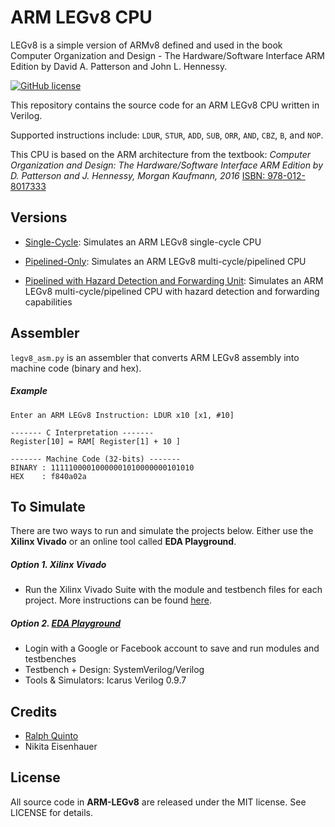 # ARM LEGv8 CPU

LEGv8 is a simple version of ARMv8 defined and used in the book Computer Organization and Design - The Hardware/Software Interface ARM Edition by David A. Patterson and John L. Hennessy.

[![GitHub license](https://img.shields.io/badge/license-MIT-blue.svg)](https://raw.githubusercontent.com/nextseto/ARM-LEGv8/master/LICENSE)

This repository contains the source code for an ARM LEGv8 CPU written in Verilog.

Supported instructions include: `LDUR`, `STUR`, `ADD`, `SUB`, `ORR`, `AND`, `CBZ`, `B`, and `NOP`.

This CPU is based on the ARM architecture from the textbook: *Computer Organization and Design: The Hardware/Software Interface ARM Edition by D. Patterson and J. Hennessy, Morgan Kaufmann, 2016* [ISBN: 978-012-8017333](https://www.amazon.com/Computer-Organization-Design-Interface-Architecture/dp/0128017333/ref=sr_1_1?ie=UTF8&qid=1483051663&sr=8-1&keywords=9780128017333)

## Versions

- [Single-Cycle](/Single-Cycle): Simulates an ARM LEGv8 single-cycle CPU

- [Pipelined-Only](/Pipelined-Only): Simulates an ARM LEGv8 multi-cycle/pipelined CPU

- [Pipelined with Hazard Detection and Forwarding Unit](/Pipeline-With-Hazard-And-Forwarding): Simulates an ARM LEGv8 multi-cycle/pipelined CPU with hazard detection and forwarding capabilities

## Assembler

`legv8_asm.py` is an assembler that converts ARM LEGv8 assembly into machine code (binary and hex).

##### Example

```
Enter an ARM LEGv8 Instruction: LDUR x10 [x1, #10]

------- C Interpretation -------
Register[10] = RAM[ Register[1] + 10 ]

------- Machine Code (32-bits) -------
BINARY : 11111000010000001010000000101010
HEX    : f840a02a
```

## To Simulate

There are two ways to run and simulate the projects below. Either use the **Xilinx Vivado** or an online tool called **EDA Playground**.

##### Option 1. Xilinx Vivado

- Run the Xilinx Vivado Suite with the module and testbench files for each project. More instructions can be found [here](https://www.xilinx.com/support/university/students.html#overview).

##### Option 2. [EDA Playground](http://www.edaplayground.com/home)
- Login with a Google or Facebook account to save and run modules and testbenches
- Testbench + Design: SystemVerilog/Verilog
- Tools & Simulators: Icarus Verilog 0.9.7

## Credits

- [Ralph Quinto](https://github.com/RakiRoad)
- Nikita Eisenhauer

## License

All source code in **ARM-LEGv8** are released under the MIT license. See LICENSE for details.
